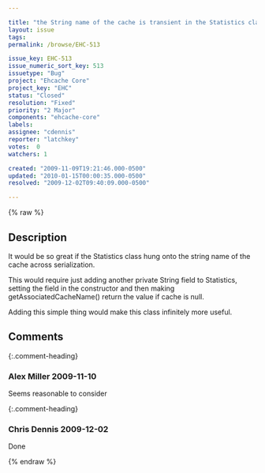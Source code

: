 ```yaml
---

title: "the String name of the cache is transient in the Statistics class"
layout: issue
tags: 
permalink: /browse/EHC-513

issue_key: EHC-513
issue_numeric_sort_key: 513
issuetype: "Bug"
project: "Ehcache Core"
project_key: "EHC"
status: "Closed"
resolution: "Fixed"
priority: "2 Major"
components: "ehcache-core"
labels: 
assignee: "cdennis"
reporter: "latchkey"
votes:  0
watchers: 1

created: "2009-11-09T19:21:46.000-0500"
updated: "2010-01-15T00:00:35.000-0500"
resolved: "2009-12-02T09:40:09.000-0500"

---
```




{% raw %}



## Description

<div markdown="1" class="description">

It would be so great if the Statistics class hung onto the string name of the cache across serialization.

This would require just adding another private String field to Statistics, setting the field in the constructor and then making getAssociatedCacheName() return the value if cache is null. 

Adding this simple thing would make this class infinitely more useful.


</div>

## Comments


{:.comment-heading}
### **Alex Miller** <span class="date">2009-11-10</span>

<div markdown="1" class="comment">

Seems reasonable to consider 

</div>


{:.comment-heading}
### **Chris Dennis** <span class="date">2009-12-02</span>

<div markdown="1" class="comment">

Done

</div>



{% endraw %}
